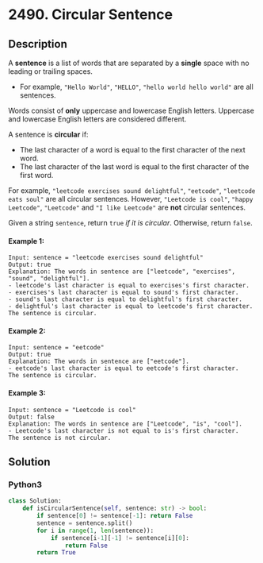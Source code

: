 # 2490. Circular Sentence

## Description
A **sentence** is a list of words that are separated by a **single** space with no leading or trailing spaces.

* For example, `"Hello World"`, `"HELLO"`, `"hello world hello world"` are all sentences.

Words consist of **only** uppercase and lowercase English letters. Uppercase and lowercase English letters are considered different.

A sentence is **circular** if:

* The last character of a word is equal to the first character of the next word.
* The last character of the last word is equal to the first character of the first word.

For example, `"leetcode exercises sound delightful"`, `"eetcode"`, `"leetcode eats soul"` are all circular sentences. However, `"Leetcode is cool"`, `"happy Leetcode"`, `"Leetcode"` and `"I like Leetcode"` are **not** circular sentences.

Given a string `sentence`, return `true` *if it is circular*. Otherwise, return `false`.

#### Example 1:
```
Input: sentence = "leetcode exercises sound delightful"
Output: true
Explanation: The words in sentence are ["leetcode", "exercises", "sound", "delightful"].
- leetcode's last character is equal to exercises's first character.
- exercises's last character is equal to sound's first character.
- sound's last character is equal to delightful's first character.
- delightful's last character is equal to leetcode's first character.
The sentence is circular.
```

#### Example 2:
```
Input: sentence = "eetcode"
Output: true
Explanation: The words in sentence are ["eetcode"].
- eetcode's last character is equal to eetcode's first character.
The sentence is circular.
```

#### Example 3:
```
Input: sentence = "Leetcode is cool"
Output: false
Explanation: The words in sentence are ["Leetcode", "is", "cool"].
- Leetcode's last character is not equal to is's first character.
The sentence is not circular.
```


## Solution

### Python3
```python
class Solution:
    def isCircularSentence(self, sentence: str) -> bool:
        if sentence[0] != sentence[-1]: return False
        sentence = sentence.split()
        for i in range(1, len(sentence)):
            if sentence[i-1][-1] != sentence[i][0]:
                return False
        return True
```